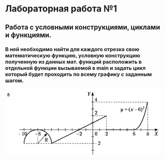 # Лабораторная работа №1
## Работа с условными конструкциями, циклами и функциями.
### В ней необходимо найти для каждого отрезка свою математическую функцию, условную конструкцию полученную из данных мат. функций расположить в отдельной функции вызываемой в main и задать цикл который будет проходить по всему графику с заданным шагом.
![8](/8.png)
